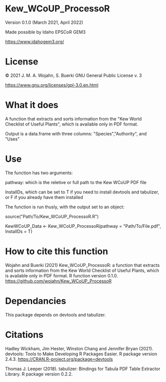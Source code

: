 # Kew_WCoUP_ProcessoR

Version 0.1.0 (March 2021, April 2022)

Made possible by Idaho EPSCoR GEM3

https://www.idahogem3.org/

# License
© 2021 J. M. A. Wojahn, S. Buerki GNU General Public License v. 3

https://www.gnu.org/licenses/gpl-3.0.en.html

# What it does
A function that extracts and sorts information from the "Kew World Checklist of  Useful Plants", which is available only in PDF format.

Output is a data.frame with three columns: "Species","Authority", and "Uses"

# Use
The function has two arguments: 

pathway: which is the reletive or full path to the Kew WCoUP PDF file

InstallDs, which can be set to T if you need to install devtools and tabulizer, or F if you already have them installed

The function is run thusly, with the output set to an object:

source("Path/To/Kew_WCoUP_ProcessoR.R")

KewWCoUP_Data <- Kew_WCoUP_ProcessoR(pathway = "Path/To/File.pdf", InstallDs = T)

# How to cite this function
Wojahn and Buerki (2021) Kew_WCoUP_ProcessoR: a function that extracts and sorts information from the Kew World Checklist of  Useful Plants, which is available only in PDF format. R function version 0.1.0. https://github.com/wojahn/Kew_WCoUP_ProcessoR

# Dependancies
This package depends on devtools and tabulizer.

# Citations
Hadley Wickham, Jim Hester, Winston Chang and Jennifer
  Bryan (2021). devtools: Tools to Make Developing R
  Packages Easier. R package version 2.4.3.
  https://CRAN.R-project.org/package=devtools

Thomas J. Leeper (2018). tabulizer: Bindings for Tabula PDF
  Table Extractor Library. R package version 0.2.2.
